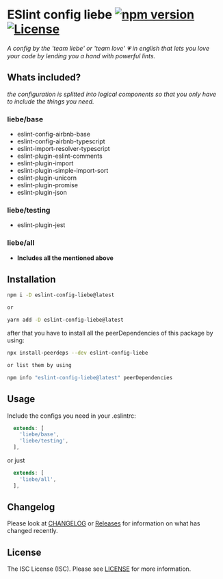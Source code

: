 # ESlint config liebe [![npm version](https://badge.fury.io/js/eslint-config-liebe.svg)][package-url] [![License][license-image]][license-url]

*A config by the 'team liebe' or 'team love' :heartpulse: in english that lets you love your code by lending you a hand with powerful lints.*

## Whats included?
*the configuration is splitted into logical components so that you only have to include the things you need.*

### liebe/base
- eslint-config-airbnb-base
- eslint-config-airbnb-typescript
- eslint-import-resolver-typescript
- eslint-plugin-eslint-comments
- eslint-plugin-import
- eslint-plugin-simple-import-sort
- eslint-plugin-unicorn
- eslint-plugin-promise
- eslint-plugin-json

### liebe/testing
- eslint-plugin-jest

### liebe/all
- **Includes all the mentioned above**

## Installation
```sh
npm i -D eslint-config-liebe@latest

or

yarn add -D eslint-config-liebe@latest
```

after that you have to install all the peerDependencies of this package by using:
```sh
npx install-peerdeps --dev eslint-config-liebe

or list them by using

npm info "eslint-config-liebe@latest" peerDependencies
```

## Usage

Include the configs you need in your .eslintrc:
```.eslintrc.js
  extends: [
    'liebe/base',
    'liebe/testing',
  ],
```

or just

```.eslintrc.js
  extends: [
    'liebe/all',
  ],
```

## Changelog
Please look at [CHANGELOG](CHANGELOG.md) or [Releases](https://github.com/Tjark-Kuehl/eslint-config-liebe/releases) for information on what has changed recently.

## License
The ISC License (ISC). Please see [LICENSE](LICENSE) for more information.

[package-url]: https://npmjs.org/package/eslint-config-liebe
[license-image]: https://img.shields.io/npm/l/eslint-config-liebe.svg
[license-url]: LICENSE
